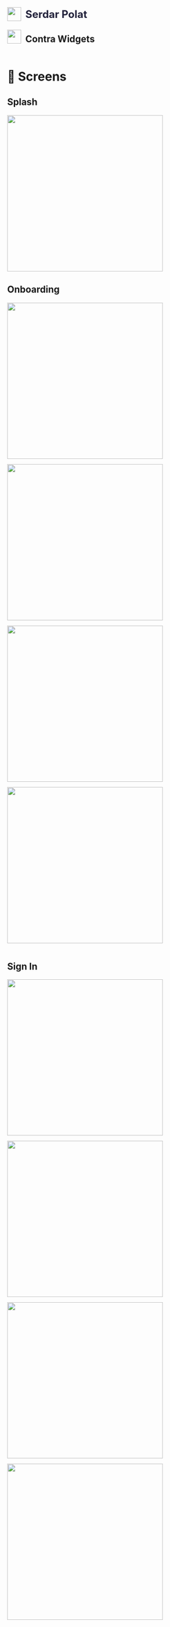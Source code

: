 <div style="display: flex; align-items: center;"><img src="res/Serdar.png" width="32" heigfht="32" /> <span style="font-weight: 700; font-size: 24; color: #22223B; margin-left: 10px;">Serdar Polat</span></div>

<div style="display: flex; align-items: center;"><img src="res/logo-mark.png" width="32" heigfht="32" /> <h2 style="margin-left: 10px">Contra Widgets</h2></div>

<h1>📱  Screens</h1>

<h2>Splash</h2>

<img src="res/Splash.png" width="360" />

<h2>Onboarding</h2>

<img src="res/onb1.png" width="360" style="margin-right: 12px; margin-bottom: 12px;"/>
<img src="res/onb2.png" width="360" style="margin-right: 12px; margin-bottom: 12px;"/>
<img src="res/onb3.png" width="360" style="margin-right: 12px; margin-bottom: 12px;"/>
<img src="res/onb4.png" width="360" style="margin-right: 12px; margin-bottom: 12px;"/>

<h2>Sign In</h2>

<img src="res/sign1.png" width="360" style="margin-right: 12px; margin-bottom: 12px;"/>
<img src="res/sign2.png" width="360" style="margin-right: 12px; margin-bottom: 12px;"/>
<img src="res/sign3.png" width="360" style="margin-right: 12px; margin-bottom: 12px;"/>
<img src="res/sign4.png" width="360" style="margin-right: 12px; margin-bottom: 12px;"/>
